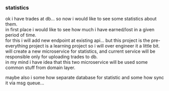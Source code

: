 ### statistics

ok i have trades at db... so now i would like to see some statistics about them.  
in first place i would like to see how much i have earned/lost in a given period of time.  
for this i will add new endpoint at existing api...
but this project is the pre-everything project is a learning project so i will over engineer it a little bit.
will create a new microservice for statistics, and current service will be responsible only for uploading trades to
db.  
in my mind i have idea that this two microservice will be used some common stuff from domain layer.

maybe also i some how separate database for statistic and some how sync it via msg queue...

